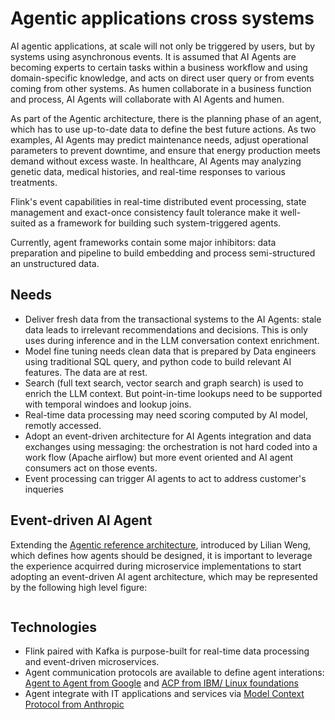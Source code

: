 # Agentic applications cross systems

AI agentic applications, at scale will not only be triggered by users, but by systems using asynchronous events. It is assumed that AI Agents are becoming experts to certain tasks within a business workflow and using domain-specific knowledge, and acts on direct user query or from events coming from other systems.
As humen collaborate in a business function and process, AI Agents will collaborate with AI Agents and humen.

As part of the Agentic architecture, there is the planning phase of an agent, which has to use up-to-date data to define the best future actions. As two examples, AI Agents may predict maintenance needs, adjust operational parameters to prevent downtime, and ensure that energy production meets demand without excess waste. In healthcare, AI Agents may analyzing genetic data, medical histories, and real-time responses to various treatments.

Flink's event capabilities in real-time distributed event processing, state management and exact-once consistency fault tolerance make it well-suited as a framework for building such system-triggered agents.

Currently, agent frameworks contain some major inhibitors: data preparation and pipeline to build embedding and process semi-structured an unstructured
data.

## Needs

* Deliver fresh data from the transactional systems to the AI Agents: stale data leads to irrelevant recommendations and decisions. This is only uses during inference and in the LLM conversation context enrichment.
* Model fine tuning needs clean data that is prepared by Data engineers using traditional SQL query, and python code to build relevant AI features. The data are at rest.
* Search (full text search, vector search and graph search) is used to enrich the LLM context. But point-in-time lookups need to be supported with temporal windoes and lookup joins.
* Real-time data processing may need scoring computed by AI model, remotly accessed.
* Adopt an event-driven architecture for AI Agents integration and data exchanges using messaging: the orchestration is not hard coded into a work flow (Apache airflow) but more event oriented and AI agent consumers act on those events.
* Event processing can trigger AI agents to act to address customer's inqueries

## Event-driven AI Agent

Extending the [Agentic reference architecture](https://jbcodeforce.github.io/ML-studies/genAI/agentic/#introduction), introduced by Lilian Weng, which defines how agents should be designed, it is important to leverage the experience acquirred during microservice implementations to start adopting an event-driven AI agent architecture, which may be represented by the following high level figure:

![]()

## Technologies

* Flink paired with Kafka is purpose-built for real-time data processing and event-driven microservices. 
* Agent communication protocols are available to define agent interations: [Agent to Agent from Google](https://developers.googleblog.com/en/a2a-a-new-era-of-agent-interoperability/) and [ACP from IBM/ Linux foundations](https://agentcommunicationprotocol.dev/introduction/welcome)
* Agent integrate with IT applications and services via [Model Context Protocol from Anthropic](https://www.anthropic.com/news/model-context-protocol)

